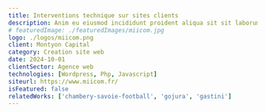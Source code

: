 ```yaml
---
title: Interventions technique sur sites clients
description: Anim eu eiusmod incididunt proident aliqua sit sit laborum. Adipisicing ullamco do fugiat duis reprehenderit deserunt eiusmod quis aliquip elit pariatur.
# featuredImage: ./featuredImages/miicom.jpg
logo: ./logos/miicom.png
client: Montyon Capital
category: Creation site web
date: 2024-10-01
clientSector: Agence web
technologies: [Wordpress, Php, Javascript]
siteurl: https://www.miicom.fr/
isFeatured: false
relatedWorks: ['chambery-savoie-football', 'gojura', 'gastini']
---
```

